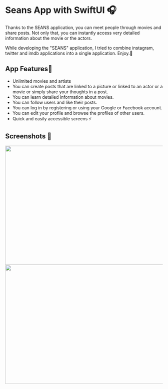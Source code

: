 # Seans App with SwiftUI 🎧

Thanks to the SEANS application, you can meet people through movies and share posts. Not only that, you can instantly access very detailed information about the movie or the actors.

While developing the "SEANS" application, I tried to combine instagram, twitter and imdb applications into a single application.
Enjoy.🥳

## App Features🔩
* Unlimited movies and artists
* You can create posts that are linked to a picture or linked to an actor or a movie or simply share your thoughts in a post.
* You can learn detailed information about movies.
* You can follow users and like their posts.
* You can log in by registering or using your Google or Facebook account.
* You can edit your profile and browse the profiles of other users.
* Quick and easily accessible screens ⚡️


## Screenshots 📸

<img src="https://user-images.githubusercontent.com/85442526/224568001-3328c278-e083-4f5b-bd5d-2311e80e4100.png" width="700" height="380">
<img src="https://user-images.githubusercontent.com/85442526/224568003-6edb40f9-ed8e-40e1-b81f-30a0ae6394dd.png" width="700" height="380">


